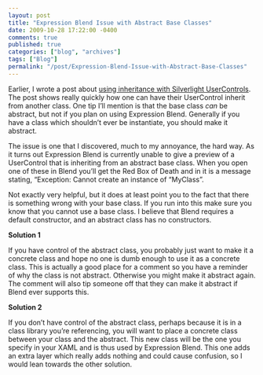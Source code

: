 ```yaml
---
layout: post
title: "Expression Blend Issue with Abstract Base Classes"
date: 2009-10-28 17:22:00 -0400
comments: true
published: true
categories: ["blog", "archives"]
tags: ["Blog"]
permalink: "/post/Expression-Blend-Issue-with-Abstract-Base-Classes"
---
```

<!-- more -->

<p>Earlier, I wrote a post about <a href="http://brendan.enrick.com/blog/silverlight-usercontrol-inheritance/" target="_blank">using inheritance with Silverlight UserControls</a>. The post shows really quickly how one can have their UserControl inherit from another class. One tip I&rsquo;ll mention is that the base class <em>can</em> be abstract, but not if you plan on using Expression Blend. Generally if you have a class which shouldn&rsquo;t ever be instantiate, you should make it abstract.</p>
<p>The issue is one that I discovered, much to my annoyance, the hard way. As it turns out Expression Blend is currently unable to give a preview of a UserControl that is inheriting from an abstract base class. When you open one of these in Blend you&rsquo;ll get the Red Box of Death and in it is a message stating, &ldquo;Exception: Cannot create an instance of &ldquo;MyClass&rdquo;.</p>
<p>Not exactly very helpful, but it does at least point you to the fact that there is something wrong with your base class. If you run into this make sure you know that you cannot use a base class. I believe that Blend requires a default constructor, and an abstract class has no constructors.</p>
<p><strong>Solution 1</strong></p>
<p>If you have control of the abstract class, you probably just want to make it a concrete class and hope no one is dumb enough to use it as a concrete class. This is actually a good place for a comment so you have a reminder of why the class is not abstract. Otherwise you might make it abstract again. The comment will also tip someone off that they can make it abstract if Blend ever supports this.</p>
<p><strong>Solution 2</strong></p>
<p>If you don&rsquo;t have control of the abstract class, perhaps because it is in a class library you&rsquo;re referencing, you will want to place a concrete class between your class and the abstract. This new class will be the one you specify in your XAML and is thus used by Expression Blend. This one adds an extra layer which really adds nothing and could cause confusion, so I would lean towards the other solution.</p>
